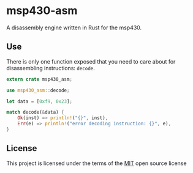 # msp430-asm

A disassembly engine written in Rust for the msp430.

## Use

There is only one function exposed that you need to care about for disassembling instructions: `decode`.

```rust
extern crate msp430_asm;

use msp430_asm::decode;

let data = [0xf9, 0x23];

match decode(&data) {
    Ok(inst) => println!("{}", inst),
    Err(e) => println!("error decoding instruction: {}", e),
}
```

## License

This project is licensed under the terms of the [MIT](LICENSE) open source license